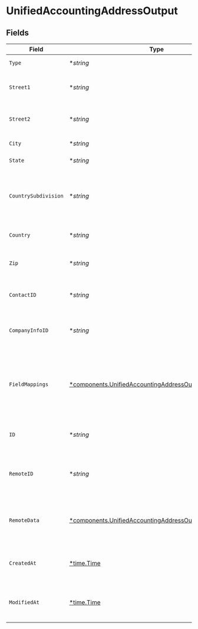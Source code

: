 # UnifiedAccountingAddressOutput


## Fields

| Field                                                                                                                             | Type                                                                                                                              | Required                                                                                                                          | Description                                                                                                                       | Example                                                                                                                           |
| --------------------------------------------------------------------------------------------------------------------------------- | --------------------------------------------------------------------------------------------------------------------------------- | --------------------------------------------------------------------------------------------------------------------------------- | --------------------------------------------------------------------------------------------------------------------------------- | --------------------------------------------------------------------------------------------------------------------------------- |
| `Type`                                                                                                                            | **string*                                                                                                                         | :heavy_minus_sign:                                                                                                                | The type of the address                                                                                                           | Billing                                                                                                                           |
| `Street1`                                                                                                                         | **string*                                                                                                                         | :heavy_minus_sign:                                                                                                                | The first line of the street address                                                                                              | 123 Main St                                                                                                                       |
| `Street2`                                                                                                                         | **string*                                                                                                                         | :heavy_minus_sign:                                                                                                                | The second line of the street address                                                                                             | Apt 4B                                                                                                                            |
| `City`                                                                                                                            | **string*                                                                                                                         | :heavy_minus_sign:                                                                                                                | The city of the address                                                                                                           | New York                                                                                                                          |
| `State`                                                                                                                           | **string*                                                                                                                         | :heavy_minus_sign:                                                                                                                | The state of the address                                                                                                          | NY                                                                                                                                |
| `CountrySubdivision`                                                                                                              | **string*                                                                                                                         | :heavy_minus_sign:                                                                                                                | The country subdivision (e.g., province or state) of the address                                                                  | New York                                                                                                                          |
| `Country`                                                                                                                         | **string*                                                                                                                         | :heavy_minus_sign:                                                                                                                | The country of the address                                                                                                        | USA                                                                                                                               |
| `Zip`                                                                                                                             | **string*                                                                                                                         | :heavy_minus_sign:                                                                                                                | The zip or postal code of the address                                                                                             | 10001                                                                                                                             |
| `ContactID`                                                                                                                       | **string*                                                                                                                         | :heavy_minus_sign:                                                                                                                | The UUID of the associated contact                                                                                                | 801f9ede-c698-4e66-a7fc-48d19eebaa4f                                                                                              |
| `CompanyInfoID`                                                                                                                   | **string*                                                                                                                         | :heavy_minus_sign:                                                                                                                | The UUID of the associated company info                                                                                           | 801f9ede-c698-4e66-a7fc-48d19eebaa4f                                                                                              |
| `FieldMappings`                                                                                                                   | [*components.UnifiedAccountingAddressOutputFieldMappings](../../models/components/unifiedaccountingaddressoutputfieldmappings.md) | :heavy_minus_sign:                                                                                                                | The custom field mappings of the object between the remote 3rd party & Panora                                                     | {<br/>"custom_field_1": "value1",<br/>"custom_field_2": "value2"<br/>}                                                            |
| `ID`                                                                                                                              | **string*                                                                                                                         | :heavy_minus_sign:                                                                                                                | The UUID of the address record                                                                                                    | 801f9ede-c698-4e66-a7fc-48d19eebaa4f                                                                                              |
| `RemoteID`                                                                                                                        | **string*                                                                                                                         | :heavy_minus_sign:                                                                                                                | The remote ID of the address in the context of the 3rd Party                                                                      | address_1234                                                                                                                      |
| `RemoteData`                                                                                                                      | [*components.UnifiedAccountingAddressOutputRemoteData](../../models/components/unifiedaccountingaddressoutputremotedata.md)       | :heavy_minus_sign:                                                                                                                | The remote data of the address in the context of the 3rd Party                                                                    | {<br/>"raw_data": {<br/>"additional_field": "some value"<br/>}<br/>}                                                              |
| `CreatedAt`                                                                                                                       | [*time.Time](https://pkg.go.dev/time#Time)                                                                                        | :heavy_minus_sign:                                                                                                                | The created date of the address record                                                                                            | 2024-06-15T12:00:00Z                                                                                                              |
| `ModifiedAt`                                                                                                                      | [*time.Time](https://pkg.go.dev/time#Time)                                                                                        | :heavy_minus_sign:                                                                                                                | The last modified date of the address record                                                                                      | 2024-06-15T12:00:00Z                                                                                                              |